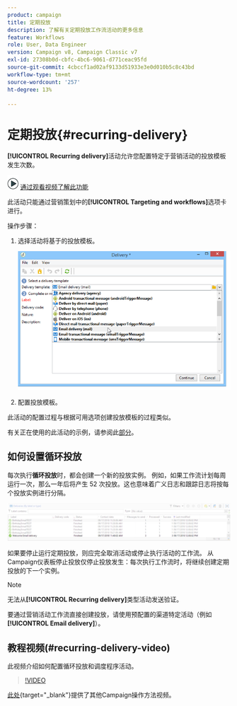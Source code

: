 ```yaml
---
product: campaign
title: 定期投放
description: 了解有关定期投放工作流活动的更多信息
feature: Workflows
role: User, Data Engineer
version: Campaign v8, Campaign Classic v7
exl-id: 27308b0d-cbfc-4bc6-9061-d771ceac95fd
source-git-commit: 4cbccf1ad02af9133d51933e3e0d010b5c8c43bd
workflow-type: tm+mt
source-wordcount: '257'
ht-degree: 13%

---
```


# 定期投放{#recurring-delivery}



**[!UICONTROL Recurring delivery]**&#x200B;活动允许您配置特定于营销活动的投放模板发生次数。

![](assets/do-not-localize/how-to-video.png) [通过观看视频了解此功能](#recurring-delivery-video)

此活动只能通过营销策划中的&#x200B;**[!UICONTROL Targeting and workflows]**&#x200B;选项卡进行。

操作步骤：

1. 选择活动将基于的投放模板。

   ![](assets/recurring_delivery_001.png)

1. 配置投放模板。

此活动的配置过程与根据可用选项创建投放模板的过程类似。

有关正在使用的此活动的示例，请参阅此[部分](send-a-birthday-email.md#creating-a-recurring-delivery-in-a-targeting-workflow)。

## 如何设置循环投放

每次执行&#x200B;**循环投放**&#x200B;时，都会创建一个新的投放实例。 例如，如果工作流计划每周运行一次，那么一年后将产生 52 次投放。这也意味着广义日志和跟踪日志将按每个投放实例进行分隔。

![循环投放](assets/delivery_recurring.jpg)

如果要停止运行定期投放，则应完全取消活动或停止执行活动的工作流。 从Campaign仪表板停止投放仅停止投放发生：每次执行工作流时，将继续创建定期投放的下一个实例。

>[!NOTE]
>
>无法从&#x200B;**[!UICONTROL Recurring delivery]**&#x200B;类型活动发送验证。
> 
>要通过营销活动工作流直接创建投放，请使用预配置的渠道特定活动（例如&#x200B;**[!UICONTROL Email delivery]**）。

## 教程视频(#recurring-delivery-video)

此视频介绍如何配置循环投放和调度程序活动。

>[!VIDEO](https://video.tv.adobe.com/v/25040?quality=12)

[此处](https://experienceleague.adobe.com/docs/campaign-learn/tutorials/getting-started/introduction-to-adobe-campaign.html){target="_blank"}提供了其他Campaign操作方法视频。
